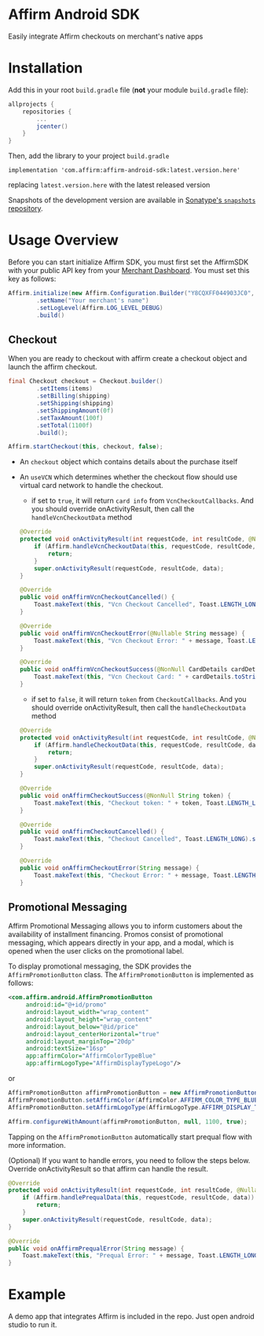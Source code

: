 Affirm Android SDK
==================

Easily integrate Affirm checkouts on merchant's native apps

# Installation

Add this in your root `build.gradle` file (**not** your module `build.gradle` file):

```gradle
allprojects {
	repositories {
		...
		jcenter()
	}
}
```

Then, add the library to your project `build.gradle`

```
implementation 'com.affirm:affirm-android-sdk:latest.version.here'
```
replacing `latest.version.here` with the latest released version

Snapshots of the development version are available in [Sonatype's `snapshots` repository](https://oss.sonatype.org/content/repositories/snapshots/).

# Usage Overview

Before you can start initialize Affirm SDK, you must first set the AffirmSDK with your public API key from your [Merchant Dashboard](https://sandbox.affirm.com/dashboard). You must set this key as follows:

```java
Affirm.initialize(new Affirm.Configuration.Builder("Y8CQXFF044903JC0", Affirm.Environment.SANDBOX)
        .setName("Your merchant's name")
        .setLogLevel(Affirm.LOG_LEVEL_DEBUG)
        .build()
```

## Checkout

When you are ready to checkout with affirm create a checkout object
and launch the affirm checkout.


```java
final Checkout checkout = Checkout.builder()
        .setItems(items)
        .setBilling(shipping)
        .setShipping(shipping)
        .setShippingAmount(0f)
        .setTaxAmount(100f)
        .setTotal(1100f)
        .build();

Affirm.startCheckout(this, checkout, false);
```

- An `checkout` object which contains details about the purchase itself
- An `useVCN` which determines whether the checkout flow should use virtual card network to handle the checkout.
    - if set to `true`, it will return `card info` from `VcnCheckoutCallbacks`. And you should override onActivityResult, then call the `handleVcnCheckoutData` method
    ```java
    @Override
    protected void onActivityResult(int requestCode, int resultCode, @Nullable Intent data) {
        if (Affirm.handleVcnCheckoutData(this, requestCode, resultCode, data)) {
            return;
        }
        super.onActivityResult(requestCode, resultCode, data);
    }
    ```
    
    ```java
    @Override
    public void onAffirmVcnCheckoutCancelled() {
        Toast.makeText(this, "Vcn Checkout Cancelled", Toast.LENGTH_LONG).show();
    }
    
    @Override
    public void onAffirmVcnCheckoutError(@Nullable String message) {
        Toast.makeText(this, "Vcn Checkout Error: " + message, Toast.LENGTH_LONG).show();
    }
    
    @Override
    public void onAffirmVcnCheckoutSuccess(@NonNull CardDetails cardDetails) {
        Toast.makeText(this, "Vcn Checkout Card: " + cardDetails.toString(), Toast.LENGTH_LONG).show();
    }
    ```
    
    - if set to `false`, it will return `token` from `CheckoutCallbacks`. And you should override onActivityResult, then call the `handleCheckoutData` method
    ```java
    @Override
    protected void onActivityResult(int requestCode, int resultCode, @Nullable Intent data) {
        if (Affirm.handleCheckoutData(this, requestCode, resultCode, data)) {
            return;
        }
        super.onActivityResult(requestCode, resultCode, data);
    }
    ```

    ```java
    @Override
    public void onAffirmCheckoutSuccess(@NonNull String token) {
        Toast.makeText(this, "Checkout token: " + token, Toast.LENGTH_LONG).show();
    }

    @Override
    public void onAffirmCheckoutCancelled() {
        Toast.makeText(this, "Checkout Cancelled", Toast.LENGTH_LONG).show();
    }
    
    @Override
    public void onAffirmCheckoutError(String message) {
        Toast.makeText(this, "Checkout Error: " + message, Toast.LENGTH_LONG).show();
    }
    ```

## Promotional Messaging

Affirm Promotional Messaging allows you to inform customers about the availability of installment financing. Promos consist of promotional messaging, which appears directly in your app, and a modal, which is opened when the user clicks on the promotional label.

To display promotional messaging, the SDK provides the `AffirmPromotionButton` class. The `AffirmPromotionButton` is implemented as follows:

```xml
<com.affirm.android.AffirmPromotionButton
     android:id="@+id/promo"
     android:layout_width="wrap_content"
     android:layout_height="wrap_content"
     android:layout_below="@id/price"
     android:layout_centerHorizontal="true"
     android:layout_marginTop="20dp"
     android:textSize="16sp"
     app:affirmColor="AffirmColorTypeBlue"
     app:affirmLogoType="AffirmDisplayTypeLogo"/>
```
or
```java
AffirmPromotionButton affirmPromotionButton = new AffirmPromotionButton(this);
AffirmPromotionButton.setAffirmColor(AffirmColor.AFFIRM_COLOR_TYPE_BLUE);
AffirmPromotionButton.setAffirmLogoType(AffirmLogoType.AFFIRM_DISPLAY_TYPE_LOGO);
```

```java
Affirm.configureWithAmount(affirmPromotionButton, null, 1100, true);
```

Tapping on the `AffirmPromotionButton` automatically start prequal flow with more information.

(Optional) If you want to handle errors, you need to follow the steps below.
Override onActivityResult so that affirm can handle the result.
```java
@Override
protected void onActivityResult(int requestCode, int resultCode, @Nullable Intent data) {
    if (Affirm.handlePrequalData(this, requestCode, resultCode, data)) {
        return;
    }
    super.onActivityResult(requestCode, resultCode, data);
}
```

```java
@Override
public void onAffirmPrequalError(String message) {
    Toast.makeText(this, "Prequal Error: " + message, Toast.LENGTH_LONG).show();
}
```

# Example
A demo app that integrates Affirm is included in the repo. Just open android studio to run it.